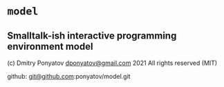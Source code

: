 #  `model`
## Smalltalk-ish interactive programming environment model

(c) Dmitry Ponyatov <dponyatov@gmail.com> 2021 All rights reserved (MIT)

github: git@github.com:ponyatov/model.git
